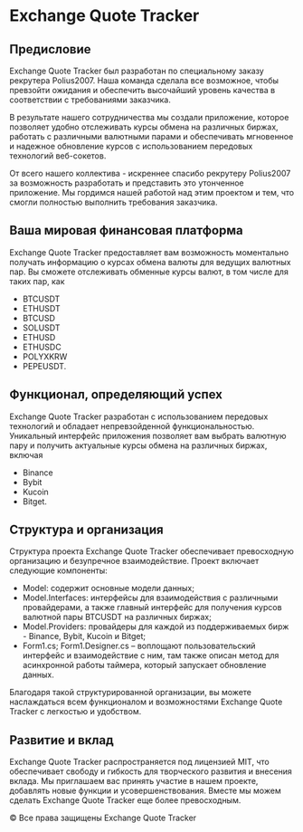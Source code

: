# Exchange Quote Tracker

## Предисловие

Exchange Quote Tracker был разработан по специальному заказу рекрутера Polius2007. Наша команда сделала все возможное, чтобы превзойти ожидания и обеспечить высочайший уровень качества в соответствии с требованиями заказчика.

В результате нашего сотрудничества мы создали приложение, которое позволяет удобно отслеживать курсы обмена на различных биржах, работать с различными валютными парами и обеспечивать мгновенное и надежное обновление курсов с использованием передовых технологий веб-сокетов.

От всего нашего коллектива - искреннее спасибо рекрутеру Polius2007 за возможность разработать и представить это утонченное приложение. Мы гордимся нашей работой над этим проектом и тем, что смогли полностью выполнить требования заказчика.

## Ваша мировая финансовая платформа

Exchange Quote Tracker предоставляет вам возможность моментально получать информацию о курсах обмена валюты для ведущих валютных пар. Вы сможете отслеживать обменные курсы валют, в том числе для таких пар, как 
- BTCUSDT
- ETHUSDT
- BTCUSD
- SOLUSDT
- ETHUSD
- ETHUSDC
- POLYXKRW
- PEPEUSDT.

## Функционал, определяющий успех

Exchange Quote Tracker разработан с использованием передовых технологий и обладает непревзойденной функциональностью. Уникальный интерфейс приложения позволяет вам выбрать валютную пару и получить актуальные курсы обмена на различных биржах, включая 
 - Binance
 - Bybit
 - Kucoin
 - Bitget.

## Структура и организация

Структура проекта Exchange Quote Tracker обеспечивает превосходную организацию и безупречное взаимодействие. Проект включает следующие компоненты:
- Model: содержит основные модели данных;
- Model.Interfaces: интерфейсы для взаимодействия с различными провайдерами, а также главный интерфейс для получения курсов валютной пары BTCUSDT на различных биржах;
- Model.Providers: провайдеры для каждой из поддерживаемых бирж - Binance, Bybit, Kucoin и Bitget;
- Form1.cs; Form1.Designer.cs – воплощают пользовательский интерфейс и взаимодействие с ним, там также описан метод
 для асинхронной работы таймера, который запускает обновление данных.

Благодаря такой структурированной организации, вы можете наслаждаться всем функционалом и возможностями Exchange Quote Tracker с легкостью и удобством.

## Развитие и вклад

Exchange Quote Tracker распространяется под лицензией MIT, что обеспечивает свободу и гибкость для творческого развития и внесения вклада. Мы приглашаем вас принять участие в нашем проекте, добавлять новые функции и усовершенствования. Вместе мы можем сделать Exchange Quote Tracker еще более превосходным.

© Все права защищены Exchange Quote Tracker
